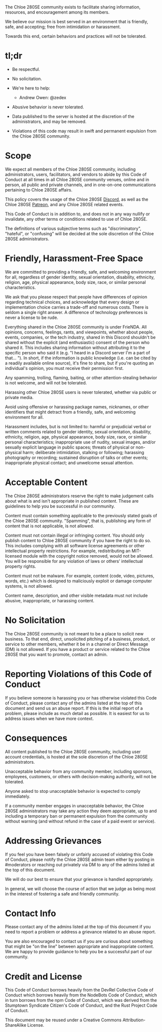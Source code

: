 The Chloe 280SE community exists to facilitate sharing information, resources, and encouragement among its members.

We believe our mission is best served in an environment that is friendly, safe, and accepting; free from intimidation or harassment.

Towards this end, certain behaviors and practices will not be tolerated.

# tl;dr
* Be respectful.
* No solicitation.
* We're here to help:
  - Andrew Owen: @zedex

* Abusive behavior is never tolerated.
* Data published to the server is hosted at the discretion of the administrators, and may be removed.
* Violations of this code may result in swift and permanent expulsion from the Chloe 280SE community.

# Scope
We expect all members of the Chloe 280SE community, including administrators, users, facilitators, and vendors to abide by this Code of Conduct at all times in all Chloe 280SE community venues, online and in person, all public and private channels, and in one-on-one communications pertaining to Chloe 280SE affairs.

This policy covers the usage of the Chloe 280SE [Discord](https://discord.gg/VBtz6V3Fzz), as well as the Chloe 280SE [Patreon](https://www.patreon.com/chloe280se), and any Chloe 280SE related events.

This Code of Conduct is in addition to, and does not in any way nullify or invalidate, any other terms or conditions related to use of Chloe 280SE.

The definitions of various subjective terms such as "discriminatory", "hateful", or "confusing" will be decided at the sole discretion of the Chloe 280SE administrators.

# Friendly, Harassment-Free Space
We are committed to providing a friendly, safe, and welcoming environment for all, regardless of gender identity, sexual orientation, disability, ethnicity, religion, age, physical appearance, body size, race, or similar personal characteristics.

We ask that you please respect that people have differences of opinion regarding technical choices, and acknowledge that every design or implementation choice carries a trade-off and numerous costs. There is seldom a single right answer. A difference of technology preferences is never a license to be rude.

Everything shared in the Chloe 280SE community is under FrieNDA. All opinions, concerns, feelings, rants, and viewpoints, whether about people, events, companies, or the tech industry, shared in this Discord shouldn't be shared without the explicit (and enthusiastic) consent of the person who shared it. This includes sharing information without attributing it to the specific person who said it (e.g. "I heard in a Discord server I'm a part of that... "). In short, if the information is public knowledge (i.e. can be cited by a readily available online source), it's fine to share, but if you're quoting an individual's opinion, you must receive their permission first.

Any spamming, trolling, flaming, baiting, or other attention-stealing behavior is not welcome, and will not be tolerated.

Harassing other Chloe 280SE users is never tolerated, whether via public or private media.

Avoid using offensive or harassing package names, nicknames, or other identifiers that might detract from a friendly, safe, and welcoming environment for all.

Harassment includes, but is not limited to: harmful or prejudicial verbal or written comments related to gender identity, sexual orientation, disability, ethnicity, religion, age, physical appearance, body size, race, or similar personal characteristics; inappropriate use of nudity, sexual images, and/or sexually explicit language in public spaces; threats of physical or non-physical harm; deliberate intimidation, stalking or following; harassing photography or recording; sustained disruption of talks or other events; inappropriate physical contact; and unwelcome sexual attention.

# Acceptable Content
The Chloe 280SE administrators reserve the right to make judgement calls about what is and isn't appropriate in published content. These are guidelines to help you be successful in our community.

Content must contain something applicable to the previously stated goals of the Chloe 280SE community. "Spamming", that is, publishing any form of content that is not applicable, is not allowed.

Content must not contain illegal or infringing content. You should only publish content to Chloe 280SE community if you have the right to do so. This includes complying with all software license agreements or other intellectual property restrictions. For example, redistributing an MIT-licensed module with the copyright notice removed, would not be allowed. You will be responsible for any violation of laws or others’ intellectual property rights.

Content must not be malware. For example, content (code, video, pictures, words, etc.) which is designed to maliciously exploit or damage computer systems, is not allowed.

Content name, description, and other visible metadata must not include abusive, inappropriate, or harassing content.

# No Solicitation
The Chloe 280SE community is not meant to be a place to solicit new business.
To that end, direct, unsolicited pitching of a business, product, or service to other members, whether it be in a channel or Direct Message (DM) is not allowed.
If you have a product or service related to the Chloe 280SE that you want to promote, contact an admin.

# Reporting Violations of this Code of Conduct
If you believe someone is harassing you or has otherwise violated this Code of Conduct, please contact any of the admins listed at the top of this document and send us an abuse report. If this is the initial report of a problem, please include as much detail as possible. It is easiest for us to address issues when we have more context.

# Consequences
All content published to the Chloe 280SE community, including user account credentials, is hosted at the sole discretion of the Chloe 280SE administrators.

Unacceptable behavior from any community member, including sponsors, employees, customers, or others with decision-making authority, will not be tolerated.

Anyone asked to stop unacceptable behavior is expected to comply immediately.

If a community member engages in unacceptable behavior, the Chloe 280SE administrators may take any action they deem appropriate, up to and including a temporary ban or permanent expulsion from the community without warning (and without refund in the case of a paid event or service).

# Addressing Grievances
If you feel you have been falsely or unfairly accused of violating this Code of Conduct, please notify the Chloe 280SE admin team either by posting in #moderators or reaching out privately via DM to any of the admins listed at the top of this document.

We will do our best to ensure that your grievance is handled appropriately.

In general, we will choose the course of action that we judge as being most in the interest of fostering a safe and friendly community.

# Contact Info
Please contact any of the admins listed at the top of this document if you need to report a problem or address a grievance related to an abuse report.

You are also encouraged to contact us if you are curious about something that might be "on the line" between appropriate and inappropriate content. We are happy to provide guidance to help you be a successful part of our community.

# Credit and License
This Code of Conduct borrows heavily from the DevRel Collective Code of Conduct which borrows heavily from the NodeBots Code of Conduct, which in turn borrows from the npm Code of Conduct, which was derived from the Stumptown Syndicate Citizen's Code of Conduct, and the Rust Project Code of Conduct.

This document may be reused under a Creative Commons Attribution-ShareAlike License.
